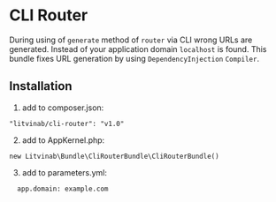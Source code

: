 # CLI Router

During using of `generate` method of `router` via CLI wrong URLs are generated. Instead of your application domain `localhost` is found.
This bundle fixes URL generation by using `DependencyInjection` `Compiler`.

## Installation

1. add to composer.json:
```
"litvinab/cli-router": "v1.0"
```
2. add to AppKernel.php:
```            
new Litvinab\Bundle\CliRouterBundle\CliRouterBundle()
```
3. add to parameters.yml:
```
  app.domain: example.com
```
